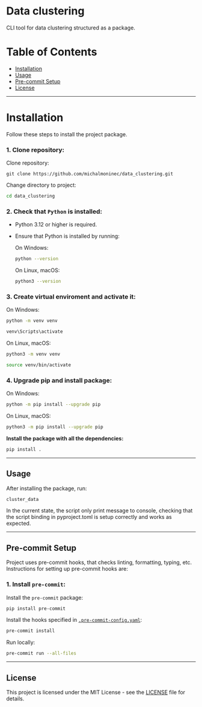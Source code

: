 # Data clustering

CLI tool for data clustering structured as a package.

# Table of Contents

-   [Installation](#installation)
-   [Usage](#usage)
-   [Pre-commit Setup](#pre-commit-setup)
-   [License](#license)

---

# Installation

Follow these steps to install the project package.

### **1. Clone repository:**

Clone repository:

```git
git clone https://github.com/michalmoninec/data_clustering.git
```

Change directory to project:

```bash
cd data_clustering
```

### **2. Check that `Python` is installed:**

-   Python 3.12 or higher is required.
-   Ensure that Python is installed by running:

    On Windows:

    ```bash
    python --version
    ```

    On Linux, macOS:

    ```bash
    python3 --version
    ```

### **3. Create virtual enviroment and activate it:**

On Windows:

```bash
python -m venv venv
```

```bash
venv\Scripts\activate
```

On Linux, macOS:

```bash
python3 -m venv venv
```

```bash
source venv/bin/activate
```

### **4. Upgrade pip and install package:**

On Windows:

```bash
python -m pip install --upgrade pip
```

On Linux, macOS:

```bash
python3 -m pip install --upgrade pip
```

**Install the package with all the dependencies:**

```bash
pip install .
```

---

## Usage

After installing the package, run:

```bash
cluster_data
```

In the current state, the script only print message to console, checking that the script binding in pyproject.toml is setup correctly and works as expected.

---

## Pre-commit Setup

Project uses pre-commit hooks, that checks linting, formatting, typing, etc.
Instructions for setting up pre-commit hooks are:

### **1. Install `pre-commit`:**

Install the `pre-commit` package:

```bash
pip install pre-commit
```

Install the hooks specified in
[`.pre-commit-config.yaml`](.pre-commit-config.yaml):

```bash
pre-commit install
```

Run locally:

```bash
pre-commit run --all-files
```

---

## License

This project is licensed under the MIT License - see
the [LICENSE](LICENSE) file for details.
